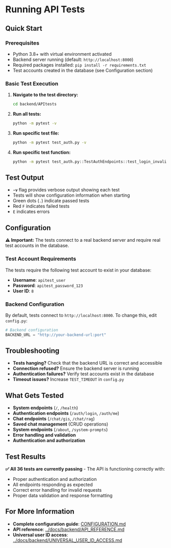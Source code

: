 # Running API Tests

## Quick Start

### Prerequisites
- Python 3.8+ with virtual environment activated
- Backend server running (default: `http://localhost:8000`)
- Required packages installed: `pip install -r requirements.txt`
- Test accounts created in the database (see Configuration section)

### Basic Test Execution

1. **Navigate to the test directory:**
   ```bash
   cd backend/APItests
   ```

2. **Run all tests:**
   ```bash
   python -m pytest -v
   ```

3. **Run specific test file:**
   ```bash
   python -m pytest test_auth.py -v
   ```

4. **Run specific test function:**
   ```bash
   python -m pytest test_auth.py::TestAuthEndpoints::test_login_invalid_credentials -v
   ```

## Test Output

- **`-v`** flag provides verbose output showing each test
- Tests will show configuration information when starting
- Green dots (`.`) indicate passed tests
- Red `F` indicates failed tests
- `E` indicates errors

## Configuration

**⚠️ Important:** The tests connect to a real backend server and require real test accounts in the database.

### Test Account Requirements

The tests require the following test account to exist in your database:

- **Username**: `apitest_user`
- **Password**: `apitest_password_123`
- **User ID**: `8`

### Backend Configuration

By default, tests connect to `http://localhost:8000`. To change this, edit `config.py`:

```python
# Backend configuration
BACKEND_URL = "http://your-backend-url:port"
```

## Troubleshooting

- **Tests hanging?** Check that the backend URL is correct and accessible
- **Connection refused?** Ensure the backend server is running
- **Authentication failures?** Verify test accounts exist in the database
- **Timeout issues?** Increase `TEST_TIMEOUT` in `config.py`

## What Gets Tested

- **System endpoints** (`/`, `/health`)
- **Authentication endpoints** (`/auth/login`, `/auth/me`)
- **Chat endpoints** (`/chat/gis`, `/chat/rag`)
- **Saved chat management** (CRUD operations)
- **System endpoints** (`/about`, `/system-prompts`)
- **Error handling and validation**
- **Authentication and authorization**

## Test Results

**✅ All 36 tests are currently passing** - The API is functioning correctly with:
- Proper authentication and authorization
- All endpoints responding as expected
- Correct error handling for invalid requests
- Proper data validation and response formatting

## For More Information

- **Complete configuration guide**: [CONFIGURATION.md](CONFIGURATION.md)
- **API reference**: [../docs/backend/API_REFERENCE.md](../docs/backend/API_REFERENCE.md)
- **Universal user ID access**: [../docs/backend/UNIVERSAL_USER_ID_ACCESS.md](../docs/backend/UNIVERSAL_USER_ID_ACCESS.md)
